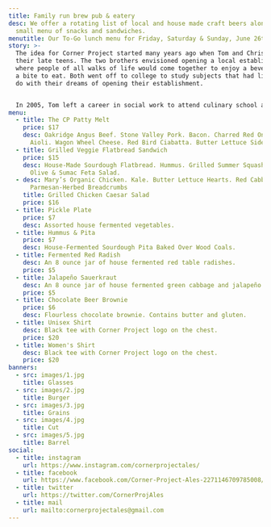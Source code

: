 ```yaml
---
title: Family run brew pub & eatery
desc: We offer a rotating list of local and house made craft beers along with a
  small menu of snacks and sandwiches.
menutitle: Our To-Go lunch menu for Friday, Saturday & Sunday, June 26th, 27th & 28th
story: >-
  The idea for Corner Project started many years ago when Tom and Chris were in
  their late teens. The two brothers envisioned opening a local establishment
  where people of all walks of life would come together to enjoy a beverage and
  a bite to eat. Both went off to college to study subjects that had little to
  do with their dreams of opening their establishment.


  In 2005, Tom left a career in social work to attend culinary school and a few years later, Chris began brewing beer on his stove-top. In early 2017 the two of them revisited their dream in a more serious mindset and brought the concept of Corner Project to fruition.
menu:
  - title: The CP Patty Melt
    price: $17
    desc: Oakridge Angus Beef. Stone Valley Pork. Bacon. Charred Red Onion. Arugula.
      Aioli. Wagon Wheel Cheese. Red Bird Ciabatta. Butter Lettuce Side Salad.
  - title: Grilled Veggie Flatbread Sandwich
    price: $15
    desc: House-Made Sourdough Flatbread. Hummus. Grilled Summer Squash. Arugula.
      Olive & Sumac Feta Salad.
  - desc: Mary’s Organic Chicken. Kale. Butter Lettuce Hearts. Red Cabbage. Carrots.
      Parmesan-Herbed Breadcrumbs
    title: Grilled Chicken Caesar Salad
    price: $16
  - title: Pickle Plate
    price: $7
    desc: Assorted house fermented vegetables.
  - title: Hummus & Pita
    price: $7
    desc: House-Fermented Sourdough Pita Baked Over Wood Coals.
  - title: Fermented Red Radish
    desc: An 8 ounce jar of house fermented red table radishes.
    price: $5
  - title: Jalapeño Sauerkraut
    desc: An 8 ounce jar of house fermented green cabbage and jalapeño.
    price: $5
  - title: Chocolate Beer Brownie
    price: $6
    desc: Flourless chocolate brownie. Contains butter and gluten.
  - title: Unisex Shirt
    desc: Black tee with Corner Project logo on the chest.
    price: $20
  - title: Women's Shirt
    desc: Black tee with Corner Project logo on the chest.
    price: $20
banners:
  - src: images/1.jpg
    title: Glasses
  - src: images/2.jpg
    title: Burger
  - src: images/3.jpg
    title: Grains
  - src: images/4.jpg
    title: Cut
  - src: images/5.jpg
    title: Barrel
social:
  - title: instagram
    url: https://www.instagram.com/cornerprojectales/
  - title: facebook
    url: https://www.facebook.com/Corner-Project-Ales-2271146709785008/
  - title: twitter
    url: https://twitter.com/CornerProjAles
  - title: mail
    url: mailto:cornerprojectales@gmail.com
---
```

